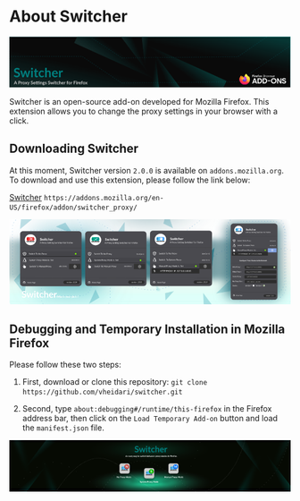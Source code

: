 # About Switcher
![SwitcherBanner](./switcher-images/switcher-github-banner.webp)

Switcher is an open-source add-on developed for Mozilla Firefox. This extension allows you to change the proxy settings in your browser with a click.

## Downloading Switcher
At this moment, Switcher version `2.0.0` is available on `addons.mozilla.org`. To download and use this extension, please follow the link below:

[Switcher](https://addons.mozilla.org/en-US/firefox/addon/switcher_proxy/) `https://addons.mozilla.org/en-US/firefox/addon/switcher_proxy/`



![SwitcherBanner](./switcher-images/switcher-github-banner-three.webp)



## Debugging and Temporary Installation in Mozilla Firefox
Please follow these two steps:

1. First, download or clone this repository: `git clone https://github.com/vheidari/switcher.git`

2. Second, type `about:debugging#/runtime/this-firefox` in the Firefox address bar, then click on the `Load Temporary Add-on` button and load the `manifest.json` file.


![SwitcherBanner](./switcher-images/switcher-github-banner-two.webp)

